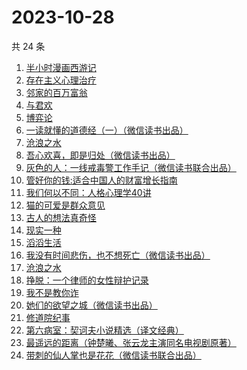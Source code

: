 # 2023-10-28

共 24 条

<!-- BEGIN WEREAD -->
<!-- 最后更新时间 2023-10-28 15:03:22 +0800 -->
1. [半小时漫画西游记](https://weread.qq.com/web/bookDetail/83132c80813ab83e8g012bdb)
1. [存在主义心理治疗](https://weread.qq.com/web/bookDetail/538320a0813ab83e4g01836b)
1. [邻家的百万富翁](https://weread.qq.com/web/bookDetail/26532c00813ab83dbg0183ba)
1. [与君欢](https://weread.qq.com/web/bookDetail/18c32a40813ab83dag018fcb)
1. [博弈论](https://weread.qq.com/web/bookDetail/86a32490718ea51d86a0045)
1. [一读就懂的道德经（一）（微信读书出品）](https://weread.qq.com/web/bookDetail/19d32440813ab83d8g0152c9)
1. [沧浪之水](https://weread.qq.com/web/bookDetail/7c632ef05a49197c62b53f0)
1. [吾心欢喜，即是归处（微信读书出品）](https://weread.qq.com/web/bookDetail/cad32210813ab83e5g016fb8)
1. [灰色的人：一线戒毒警工作手记（微信读书联合出品）](https://weread.qq.com/web/bookDetail/36d32230813ab83d1g011af2)
1. [管好你的钱:适合中国人的财富增长指南](https://weread.qq.com/web/bookDetail/94732180813ab8229g0141af)
1. [我们何以不同：人格心理学40讲](https://weread.qq.com/web/bookDetail/63832ca0813ab82c6g017a48)
1. [猫的可爱是群众意见](https://weread.qq.com/web/bookDetail/26732970813ab8304g013dac)
1. [古人的想法真奇怪](https://weread.qq.com/web/bookDetail/a3232ad0813ab82dag010d34)
1. [现实一种](https://weread.qq.com/web/bookDetail/a27328207166ef1ba271307)
1. [滔滔生活](https://weread.qq.com/web/bookDetail/47632e40813ab774cg010258)
1. [我没有时间悲伤，也不想死亡（微信读书出品）](https://weread.qq.com/web/bookDetail/78632b80813ab83beg0181c3)
1. [沧浪之水](https://weread.qq.com/web/bookDetail/04a32a507266029704ad531)
1. [挣脱：一个律师的女性辩护记录](https://weread.qq.com/web/bookDetail/7a532e50813ab7fedg010cfc)
1. [我不是教你诈](https://weread.qq.com/web/bookDetail/14232ed0813ab6d8fg019a70)
1. [她们的欲望之城（微信读书出品）](https://weread.qq.com/web/bookDetail/35432d90813ab83bfg01385e)
1. [修道院纪事](https://weread.qq.com/web/bookDetail/79832b50813ab83b5g019696)
1. [第六病室：契诃夫小说精选（译文经典）](https://weread.qq.com/web/bookDetail/be032640813ab789cg019432)
1. [最遥远的距离（钟楚曦、张云龙主演同名电视剧原著）](https://weread.qq.com/web/bookDetail/e6232aa0813ab83cag0144b0)
1. [带刺的仙人掌也是花花（微信读书联合出品）](https://weread.qq.com/web/bookDetail/2d332300813ab83d3g0137b0)
<!-- END WEREAD -->